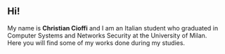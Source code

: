 ## Hi!

My name is **Christian Cioffi** and I am an Italian student who graduated in Computer Systems and Networks Security at the University of Milan.<br>
Here you will find some of my works done during my studies.
